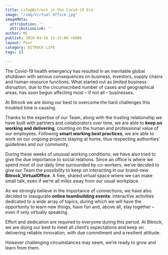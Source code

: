 ```yaml
---
title: Life@Bitrock in the Covid-19 Era
image: "/img/Virtual Office.jpg"
imageMeta:
  attribution: ''
  attributionLink: ''
author: MC
publish: 2020-04-16 15:15:00 +0000
layout: Post
category: BITROCK LIFE
tags: []

---
```

The Covid-19 health emergency has resulted in an inevitable global shutdown with serious consequences on business, investors, supply chains and human resource functions. What started out as limited business disruption, due to the circumscribed number of cases and geographical areas, has soon begun affecting most – if not all – businesses.

At Bitrock we are doing our best to overcome the hard challenges this troubled time is causing.

Thanks to the expertise of our Team, along with the trusting relationship we have built with partners and collaborators over time, we are able to **keep on working and delivering**, counting on the human and professional value of our employees. Following **smart working best practices**, we are able to work on our ongoing projects staying at home, thus respecting authorities’ guidelines and our community.

During these weeks of unusual working conditions, we have also tried to give the due importance to social relations. Since an office is where we spend most of our daily time surrounded by co-workers, we’ve decided to give our Team the possibility to keep on interacting in our brand-new **Bitrock_VirtualOffice**. A free, shared virtual space where we can make small talk, even if we’re all miles away from our usual workplace.

As we strongly believe in the importance of connections, we have also decided to inaugurate **online teambuilding events**: interactive activities dedicated to a wide array of topics, during which we will have the opportunity to learn new things, have fun and, above all, stay together – even if only virtually speaking.

Effort and dedication are required to everyone during this period. At Bitrock, we are doing our best to meet all client’s expectations and keep on delivering reliable innovation, with due commitment and a resilient attitude.

However challenging circumstances may seem, we’re ready to grow and learn from them.